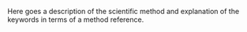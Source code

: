 Here goes a description of the scientific method and explanation of the keywords in terms of a method reference.
